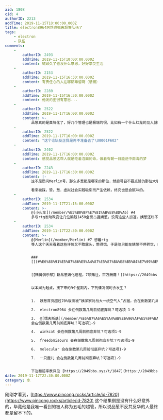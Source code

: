 ```yaml
---
aid: 1808
cid: 4
authorID: 2213
addTime: 2019-11-15T10:00:00.000Z
title: electron8964居然也撤离超管队伍了
tags:
    - electron
    - 队伍
comments:
    -
        authorID: 2493
        addTime: 2019-11-15T10:00:00.000Z
        content: 键政久了也没什么意思，好好享受生活
    -
        authorID: 2153
        addTime: 2019-11-15T16:30:00.000Z
        content: 有责任心的人在哪都难留啊（感慨）
    -
        authorID: 2280
        addTime: 2019-11-15T16:30:00.000Z
        content: 他发的图很有意思...
    -
        authorID: 2522
        addTime: 2019-11-17T16:00:00.000Z
        content: >-
            品葱真的是粪坑化了，好几个管理也是极端的很，比如有一个什么红龙的见人就喷、素质还极差。那个论坛感觉已经没什么可看的东西了，活脱脱另一个极端的文字狱和一个在野的共党。
    -
        authorID: 2522
        addTime: 2019-11-17T16:00:00.000Z
        content: "这个论坛反正我是再不准备去了\U0001F602"
    -
        authorID: 2402
        addTime: 2019-11-17T16:00:00.000Z
        content: 感觉品葱这帮人就是吃着泡面的命，做着有朝一日能进中南海的梦
    -
        authorID: 2243
        addTime: 2019-11-17T16:30:00.000Z
        content: |-
            这不是质问Merlin号，那么多葱都是哪来的那位，然后号召不要点赞的那位大学生么？

            看来被踩，赞，葱，虚拟社会实践吸引而产生依赖，终究也是会腻味的。
    -
        authorID: 2534
        addTime: 2019-11-17T21:15:00.000Z
        content: >-
            @[小火车](/member/%E5%B0%8F%E7%81%AB%E8%BD%A6) #4
            多亏rtg发动政变让几位脑残1450全面占据姨葱，没有这些人加速，姨葱还烂不到这么快。不过小二等人建立起来的名声还能在同样脑残的民运圈忽悠一阵。估计网站所有者真的已经换手卖出了。
    -
        authorID: 2534
        addTime: 2019-11-17T22:30:00.000Z
        content: >-
            @[Merlin](/member/Merlin) #7 想着rtg
            等人这个天天看着这些评价又不敢露头，憋得慌，于是他只能在姨葱不停转世，继续加速姨葱的溃烂，啊哈哈哈哈。


            ###
            [](#%E6%88%91%E5%87%86%E5%A4%87%E5%87%BA%E8%B5%84%E7%99%BE%E4%B8%87%E5%BC%80%E4%B8%AA%E5%93%81%E8%91%B1%E5%A7%A8%E5%8C%96%E8%BF%9B%E7%A8%8B%E7%9A%84%E8%B5%8C%E5%B1%80-%E6%AC%A2%E8%BF%8E%E5%8F%82%E4%B8%8E)我准备出资百万开个品葱姨化进程的赌局，欢迎参与


            [【赌博俱乐部】新品葱姨化进程，7项赌注，百万酬庸！](https://2049bbs.xyz/t/1847)


            以本周为起点，接下来的9个星期内，下列情况何时会发生？


            1.  姨葱首页超过70%版面被“姨学家对战大一统空气人”占据，会在倒数第几周发生？可选项1-9

            2.  electron8964 会在倒数第几周前彻底弃坑？可选项 1-9

            3.  @[懦夫斯基](/member/%E6%87%A6%E5%A4%AB%E6%96%AF%E5%9F%BA)
            会在倒数第几周前彻底弃坑？可选项1-9

            4.  winkcat 会在倒数第几周前彻底弃坑？可选项1-9

            5.  freedomisours 会在倒数第几周前彻底弃坑？可选项1-9

            6.  molecular 会在倒数第几周前彻底弃坑？可选项1-9

            7.  一只鹿儿 会在倒数第几周前彻底弃坑？可选项1-9


            下注和赔率表详见 [https://2049bbs.xyz/t/1847](https://2049bbs.xyz/t/1847)
date: 2019-11-17T22:30:00.000Z
category: 水
---
```


刚刚才看到，[https://www.pincong.rocks/article/id-7820](https://www.pincong.rocks/article/id-7820) 这个结果倒是没有什么好意外的，毕竟他是我唯一看到的被人称为五毛的超管，所以说品葱不反共反华的人最终都是留不下的。
